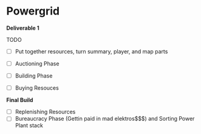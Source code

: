 # Powergrid
**Deliverable 1** 

TODO
- [ ] Put together resources, turn summary, player, and map parts
- [ ] Auctioning Phase
- [ ] Building Phase
- [ ] Buying Resouces


**Final Build**
- [ ] Replenishing Resources
- [ ] Bureaucracy Phase (Gettin paid in mad elektros$$$) and Sorting Power Plant stack
